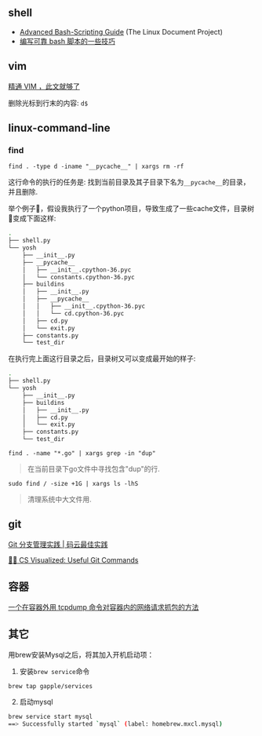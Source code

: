 ## shell

- [Advanced Bash-Scripting Guide](http://tldp.org/LDP/abs/html/) (The Linux Document Project)
- [编写可靠 bash 脚本的一些技巧](https://mp.weixin.qq.com/s/VmM_U4RefRBHwIw8NegC8Q)







## vim

[精通 VIM ，此文就够了](https://zhuanlan.zhihu.com/p/68111471)

删除光标到行末的内容: `d$`

## linux-command-line

### find

`find . -type d -iname "__pycache__" | xargs rm -rf`

这行命令的执行的任务是:
找到当前目录及其子目录下名为`__pycache__`的目录，并且删除.

举个例子🌰，假设我执行了一个python项目，导致生成了一些cache文件，目录树🌲变成下面这样:

```bash
.
├── shell.py
└── yosh
    ├── __init__.py
    ├── __pycache__
    │   ├── __init__.cpython-36.pyc
    │   └── constants.cpython-36.pyc
    ├── buildins
    │   ├── __init__.py
    │   ├── __pycache__
    │   │   ├── __init__.cpython-36.pyc
    │   │   └── cd.cpython-36.pyc
    │   ├── cd.py
    │   └── exit.py
    ├── constants.py
    └── test_dir

```
在执行完上面这行目录之后，目录树又可以变成最开始的样子:
```bash
.
├── shell.py
└── yosh
    ├── __init__.py
    ├── buildins
    │   ├── __init__.py
    │   ├── cd.py
    │   └── exit.py
    ├── constants.py
    └── test_dir

```

 
`find . -name "*.go" | xargs grep -in "dup"`
> 在当前目录下go文件中寻找包含"dup"的行.


`sudo find / -size +1G | xargs ls -lhS`
> 清理系统中大文件用.

## git

[Git 分支管理实践 | 码云最佳实践](https://mp.weixin.qq.com/s/RSREs3MqxidPX8h8wJfv4Q)

[🌳🚀 CS Visualized: Useful Git Commands](https://dev.to/lydiahallie/cs-visualized-useful-git-commands-37p1)







## 容器


[一个在容器外用 tcpdump 命令对容器内的网络请求抓包的方法](https://mozillazg.com/2020/04/use-tcpdump-for-a-container-but-outside-container.html)



## 其它

用brew安装Mysql之后，将其加入开机启动项：

1. 安装`brew service`命令

```bash
brew tap gapple/services

```

2. 启动mysql

```bash
brew service start mysql
==> Successfully started `mysql` (label: homebrew.mxcl.mysql)
```






































